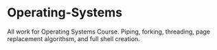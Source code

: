 # Operating-Systems
 All work for Operating Systems Course. Piping, forking, threading, page replacement algorithsm, and full shell creation.
